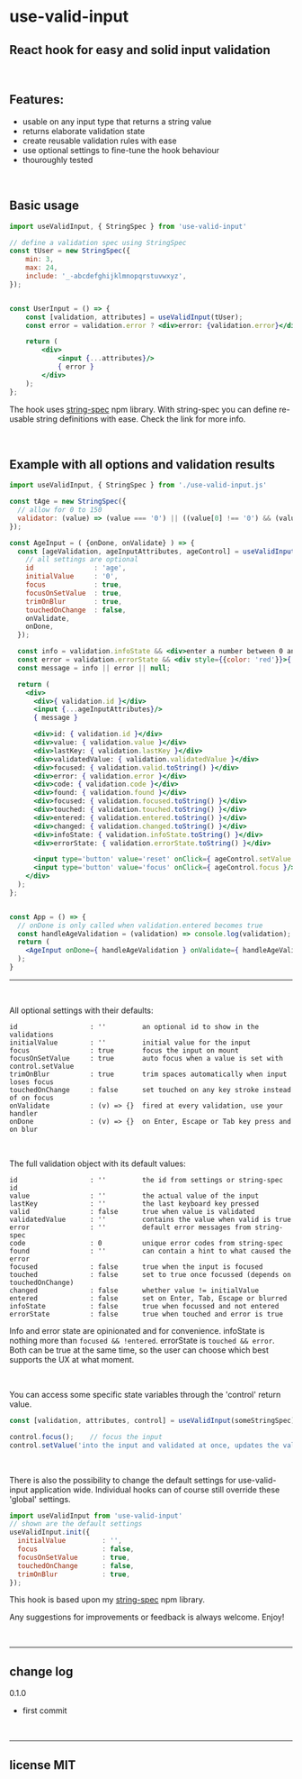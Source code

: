 # use-valid-input

## React hook for easy and solid input validation

<br/>


## Features:

- usable on any input type that returns a string value
- returns elaborate validation state
- create reusable validation rules with ease
- use optional settings to fine-tune the hook behaviour
- thouroughly tested

<br/>

## Basic usage
```jsx
import useValidInput, { StringSpec } from 'use-valid-input'

// define a validation spec using StringSpec
const tUser = new StringSpec({
	min: 3,
	max: 24,
	include: '_-abcdefghijklmnopqrstuvwxyz',
});


const UserInput = () => {
	const [validation, attributes] = useValidInput(tUser);
	const error = validation.error ? <div>error: {validation.error}</div> : null;

	return (
		<div>
			<input {...attributes}/>
			{ error }
		</div>
	);
};
```

The hook uses <a href='https://www.npmjs.com/package/string-spec'>string-spec</a> npm library. With string-spec you can define re-usable string definitions with ease. Check the link for more info.


<br/>

## Example with all options and validation results
```jsx
import useValidInput, { StringSpec } from './use-valid-input.js'

const tAge = new StringSpec({
  // allow for 0 to 150
  validator: (value) => (value === '0') || ((value[0] !== '0') && (value <= 150)),
});

const AgeInput = ( {onDone, onValidate} ) => {
  const [ageValidation, ageInputAttributes, ageControl] = useValidInput(tAge, {
    // all settings are optional
    id               : 'age',
    initialValue     : '0',
    focus            : true,
    focusOnSetValue  : true,
    trimOnBlur       : true,
    touchedOnChange  : false,
    onValidate,
    onDone,
  });

  const info = validation.infoState && <div>enter a number between 0 and 150</div>;
  const error = validation.errorState && <div style={{color: 'red'}}>{ validation.error }</div>;
  const message = info || error || null;

  return (
    <div>
      <div>{ validation.id }</div>
      <input {...ageInputAttributes}/>
      { message }

      <div>id: { validation.id }</div>
      <div>value: { validation.value }</div>
      <div>lastKey: { validation.lastKey }</div>
      <div>validatedValue: { validation.validatedValue }</div>
      <div>focused: { validation.valid.toString() }</div>
      <div>error: { validation.error }</div>
      <div>code: { validation.code }</div>
      <div>found: { validation.found }</div>
      <div>focused: { validation.focused.toString() }</div>
      <div>touched: { validation.touched.toString() }</div>
      <div>entered: { validation.entered.toString() }</div>
      <div>changed: { validation.changed.toString() }</div>
      <div>infoState: { validation.infoState.toString() }</div>
      <div>errorState: { validation.errorState.toString() }</div>

      <input type='button' value='reset' onClick={ ageControl.setValue.bind(null,'0') }/>
      <input type='button' value='focus' onClick={ ageControl.focus }/>
    </div>
  );
};


const App = () => {
  // onDone is only called when validation.entered becomes true
  const handleAgeValidation = (validation) => console.log(validation);
  return (
    <AgeInput onDone={ handleAgeValidation } onValidate={ handleAgeValidation }/>
  );
}

```
---

<br/>

All optional settings with their defaults:

	id                  : ''         an optional id to show in the validations
	initialValue        : ''         initial value for the input
	focus               : true       focus the input on mount
	focusOnSetValue     : true       auto focus when a value is set with control.setValue
	trimOnBlur          : true       trim spaces automatically when input loses focus
	touchedOnChange     : false      set touched on any key stroke instead of on focus
	onValidate          : (v) => {}  fired at every validation, use your handler
	onDone              : (v) => {}  on Enter, Escape or Tab key press and on blur

<br/>

The full validation object with its default values:

	id                  : ''         the id from settings or string-spec id
	value               : ''         the actual value of the input
	lastKey             : ''         the last keyboard key pressed
	valid               : false      true when value is validated
	validatedValue      : ''         contains the value when valid is true
	error               : ''         default error messages from string-spec
	code                : 0          unique error codes from string-spec
	found               : ''         can contain a hint to what caused the error
	focused             : false      true when the input is focused
	touched             : false      set to true once focussed (depends on touchedOnChange)
	changed             : false      whether value != initialValue
	entered             : false      set on Enter, Tab, Escape or blurred
	infoState           : false      true when focussed and not entered
	errorState          : false      true when touched and error is true

Info and error state are opinionated and for convenience. infoState is nothing more than `focused && !entered`. errorState is `touched && error`. Both can be true at the same time, so the user can choose which best supports the UX at what moment.

<br/>

You can access some specific state variables through the 'control' return value.
```jsx
const [validation, attributes, control] = useValidInput(someStringSpec);

control.focus();	// focus the input
control.setValue('into the input and validated at once, updates the validation result');
```

<br/>

There is also the possibility to change the default settings for use-valid-input application wide. Individual hooks can of course still override these 'global' settings.
```jsx
import useValidInput from 'use-valid-input'
// shown are the default settings
useValidInput.init({
  initialValue         : '',
  focus                : false,
  focusOnSetValue      : true,
  touchedOnChange      : false,
  trimOnBlur           : true,
});
```

This hook is based upon my <a href='https://www.npmjs.com/package/string-spec'>string-spec</a> npm library.

Any suggestions for improvements or feedback is always welcome. Enjoy!

<br/>

---


## change log

0.1.0

- first commit

<br/>

---
## license MIT


